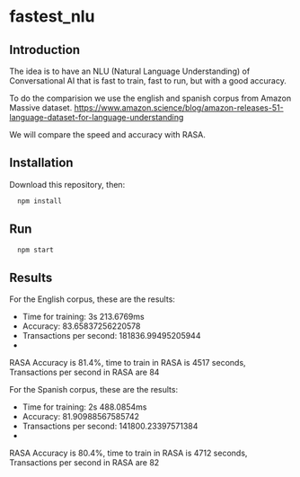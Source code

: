 # fastest_nlu

## Introduction
The idea is to have an NLU (Natural Language Understanding) of Conversational AI that is fast to train, fast to run, but with a good accuracy.

To do the comparision we use the english and spanish corpus from Amazon Massive dataset.
https://www.amazon.science/blog/amazon-releases-51-language-dataset-for-language-understanding

We will compare the speed and accuracy with RASA.

## Installation

Download this repository, then:

```sh
  npm install
```

## Run

```sh
  npm start
```

## Results

For the English corpus, these are the results:
- Time for training: 3s 213.6769ms
- Accuracy: 83.65837256220578
- Transactions per second: 181836.99495205944
- 
RASA Accuracy is 81.4%, time to train in RASA is 4517 seconds, Transactions per second in RASA are 84

For the Spanish corpus, these are the results:
- Time for training: 2s 488.0854ms
- Accuracy: 81.90988567585742
- Transactions per second: 141800.23397571384
- 
RASA Accuracy is 80.4%, time to train in RASA is 4712 seconds, Transactions per second in RASA are 82

